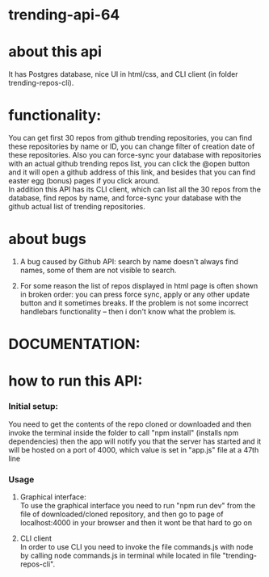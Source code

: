 # trending-api-64

# about this api

It has Postgres database, nice UI in html/css, and CLI client (in folder trending-repos-cli).

# functionality:

You can get first 30 repos from github trending repositories, you can find these repositories by name or ID, you can change filter of creation date of these repositories. Also you can force-sync your database with repositories with an actual github trending repos list, you can click the @open button and it will open a github address of this link, and besides that you can find easter egg (bonus) pages if you click around.
<br>
In addition this API has its CLI client, which can list all the 30 repos from the database, find repos by name, and force-sync your database with the github actual list of trending repositories.

# about bugs

1. A bug caused by Github API: search by name doesn't always find names, some of them are not visible to search.

2. For some reason the list of repos displayed in html page is often shown in broken order: you can press force sync, apply or any other update button and it sometimes breaks. If the problem is not some incorrect handlebars functionality – then i don't know what the problem is.

# DOCUMENTATION:

# how to run this API:

<h3>Initial setup:</h3>
 You need to get the contents of the repo cloned or downloaded and then invoke the terminal inside the folder to call "npm install" (installs npm dependencies)
then the app will notify you that the server has started and it will be hosted on a port of 4000, which value is set in "app.js" file at a 47th line

<h3>Usage</h3>

1. Graphical interface: <br>
   To use the graphical interface you need to run "npm run dev" from the file of downloaded/cloned repository, and then go to page of localhost:4000 in your browser and then it wont be that hard to go on

2. CLI client <br>
   In order to use CLI you need to invoke the file commands.js with node by calling node commands.js in terminal while located in file "trending-repos-cli".
   <br>
   <br>
   <br>
   <br>
   <br>
   <br>
   <br>
   <br>
   <br>
